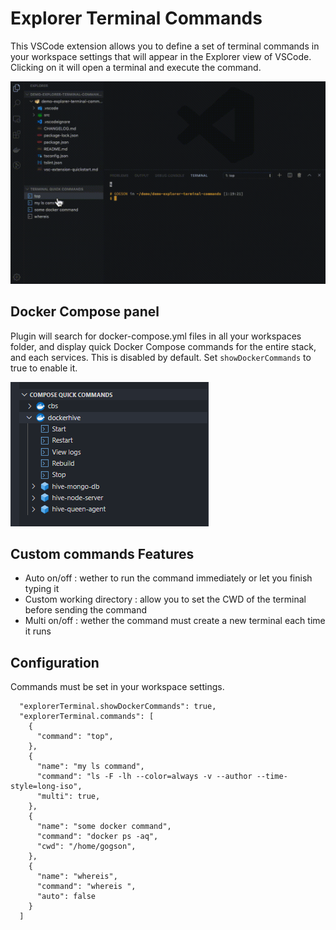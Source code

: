 # Explorer Terminal Commands

This VSCode extension allows you to define a set of terminal commands in your workspace settings that will appear in the Explorer view of VSCode. Clicking on it will open a terminal and execute the command.

![Extension demo](/demo.gif?raw=true "Extension demo")

## Docker Compose panel

Plugin will search for docker-compose.yml files in all your workspaces folder, and display quick Docker Compose commands for the entire stack, and each services. This is disabled by default. Set `showDockerCommands` to true to enable it.

![Extension demo](/demo-compose.png?raw=true "Docker panel demodemo")

## Custom commands Features

* Auto on/off : wether to run the command immediately or let you finish typing it
* Custom working directory : allow you to set the CWD of the terminal before sending the command
* Multi on/off : wether the command must create a new terminal each time it runs

## Configuration

Commands must be set in your workspace settings.

```
  "explorerTerminal.showDockerCommands": true,
  "explorerTerminal.commands": [
    {
      "command": "top",
    },
    {
      "name": "my ls command",
      "command": "ls -F -lh --color=always -v --author --time-style=long-iso",
      "multi": true,
    },
    {
      "name": "some docker command",
      "command": "docker ps -aq",
      "cwd": "/home/gogson",
    },
    {
      "name": "whereis",
      "command": "whereis ",
      "auto": false
    }
  ]
```